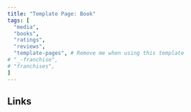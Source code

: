 ```yaml
---
title: "Template Page: Book"
tags: [
  "media",
  "books",
  "ratings",
  "reviews",
  "template-pages", # Remove me when using this template
# "_-franchise",
# "franchises",
]
---
```


## Links
